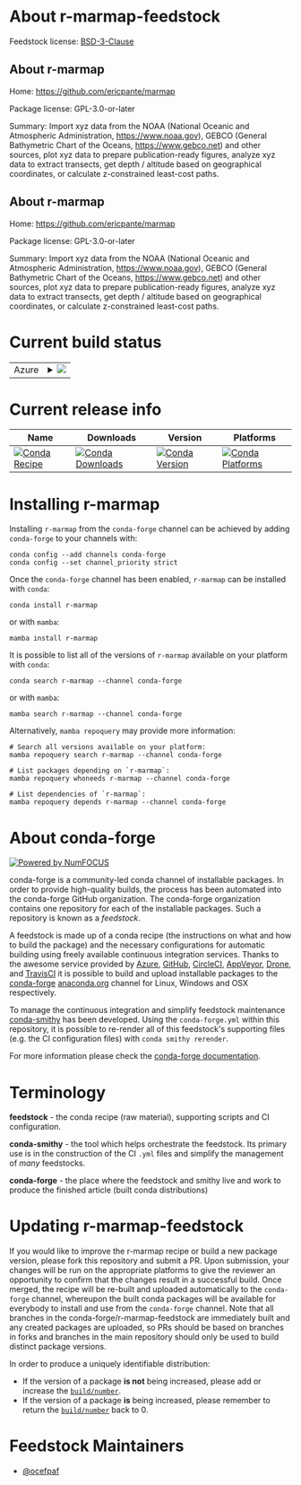 About r-marmap-feedstock
========================

Feedstock license: [BSD-3-Clause](https://github.com/conda-forge/r-marmap-feedstock/blob/main/LICENSE.txt)


About r-marmap
--------------

Home: https://github.com/ericpante/marmap

Package license: GPL-3.0-or-later

Summary: Import xyz data from the NOAA (National Oceanic and Atmospheric Administration, <https://www.noaa.gov>), GEBCO (General Bathymetric Chart of the Oceans, <https://www.gebco.net>) and other sources, plot xyz data to prepare publication-ready figures, analyze xyz data to extract transects, get depth / altitude based on geographical coordinates, or calculate z-constrained least-cost paths.

About r-marmap
--------------

Home: https://github.com/ericpante/marmap

Package license: GPL-3.0-or-later

Summary: Import xyz data from the NOAA (National Oceanic and Atmospheric Administration, <https://www.noaa.gov>), GEBCO (General Bathymetric Chart of the Oceans, <https://www.gebco.net>) and other sources, plot xyz data to prepare publication-ready figures, analyze xyz data to extract transects, get depth / altitude based on geographical coordinates, or calculate z-constrained least-cost paths.

Current build status
====================


<table>
    
  <tr>
    <td>Azure</td>
    <td>
      <details>
        <summary>
          <a href="https://dev.azure.com/conda-forge/feedstock-builds/_build/latest?definitionId=13531&branchName=main">
            <img src="https://dev.azure.com/conda-forge/feedstock-builds/_apis/build/status/r-marmap-feedstock?branchName=main">
          </a>
        </summary>
        <table>
          <thead><tr><th>Variant</th><th>Status</th></tr></thead>
          <tbody><tr>
              <td>linux_64_r_base4.3</td>
              <td>
                <a href="https://dev.azure.com/conda-forge/feedstock-builds/_build/latest?definitionId=13531&branchName=main">
                  <img src="https://dev.azure.com/conda-forge/feedstock-builds/_apis/build/status/r-marmap-feedstock?branchName=main&jobName=linux&configuration=linux%20linux_64_r_base4.3" alt="variant">
                </a>
              </td>
            </tr><tr>
              <td>linux_64_r_base4.4</td>
              <td>
                <a href="https://dev.azure.com/conda-forge/feedstock-builds/_build/latest?definitionId=13531&branchName=main">
                  <img src="https://dev.azure.com/conda-forge/feedstock-builds/_apis/build/status/r-marmap-feedstock?branchName=main&jobName=linux&configuration=linux%20linux_64_r_base4.4" alt="variant">
                </a>
              </td>
            </tr><tr>
              <td>osx_64_r_base4.3</td>
              <td>
                <a href="https://dev.azure.com/conda-forge/feedstock-builds/_build/latest?definitionId=13531&branchName=main">
                  <img src="https://dev.azure.com/conda-forge/feedstock-builds/_apis/build/status/r-marmap-feedstock?branchName=main&jobName=osx&configuration=osx%20osx_64_r_base4.3" alt="variant">
                </a>
              </td>
            </tr><tr>
              <td>osx_64_r_base4.4</td>
              <td>
                <a href="https://dev.azure.com/conda-forge/feedstock-builds/_build/latest?definitionId=13531&branchName=main">
                  <img src="https://dev.azure.com/conda-forge/feedstock-builds/_apis/build/status/r-marmap-feedstock?branchName=main&jobName=osx&configuration=osx%20osx_64_r_base4.4" alt="variant">
                </a>
              </td>
            </tr><tr>
              <td>win_64_r_base4.3</td>
              <td>
                <a href="https://dev.azure.com/conda-forge/feedstock-builds/_build/latest?definitionId=13531&branchName=main">
                  <img src="https://dev.azure.com/conda-forge/feedstock-builds/_apis/build/status/r-marmap-feedstock?branchName=main&jobName=win&configuration=win%20win_64_r_base4.3" alt="variant">
                </a>
              </td>
            </tr><tr>
              <td>win_64_r_base4.4</td>
              <td>
                <a href="https://dev.azure.com/conda-forge/feedstock-builds/_build/latest?definitionId=13531&branchName=main">
                  <img src="https://dev.azure.com/conda-forge/feedstock-builds/_apis/build/status/r-marmap-feedstock?branchName=main&jobName=win&configuration=win%20win_64_r_base4.4" alt="variant">
                </a>
              </td>
            </tr>
          </tbody>
        </table>
      </details>
    </td>
  </tr>
</table>

Current release info
====================

| Name | Downloads | Version | Platforms |
| --- | --- | --- | --- |
| [![Conda Recipe](https://img.shields.io/badge/recipe-r--marmap-green.svg)](https://anaconda.org/conda-forge/r-marmap) | [![Conda Downloads](https://img.shields.io/conda/dn/conda-forge/r-marmap.svg)](https://anaconda.org/conda-forge/r-marmap) | [![Conda Version](https://img.shields.io/conda/vn/conda-forge/r-marmap.svg)](https://anaconda.org/conda-forge/r-marmap) | [![Conda Platforms](https://img.shields.io/conda/pn/conda-forge/r-marmap.svg)](https://anaconda.org/conda-forge/r-marmap) |

Installing r-marmap
===================

Installing `r-marmap` from the `conda-forge` channel can be achieved by adding `conda-forge` to your channels with:

```
conda config --add channels conda-forge
conda config --set channel_priority strict
```

Once the `conda-forge` channel has been enabled, `r-marmap` can be installed with `conda`:

```
conda install r-marmap
```

or with `mamba`:

```
mamba install r-marmap
```

It is possible to list all of the versions of `r-marmap` available on your platform with `conda`:

```
conda search r-marmap --channel conda-forge
```

or with `mamba`:

```
mamba search r-marmap --channel conda-forge
```

Alternatively, `mamba repoquery` may provide more information:

```
# Search all versions available on your platform:
mamba repoquery search r-marmap --channel conda-forge

# List packages depending on `r-marmap`:
mamba repoquery whoneeds r-marmap --channel conda-forge

# List dependencies of `r-marmap`:
mamba repoquery depends r-marmap --channel conda-forge
```


About conda-forge
=================

[![Powered by
NumFOCUS](https://img.shields.io/badge/powered%20by-NumFOCUS-orange.svg?style=flat&colorA=E1523D&colorB=007D8A)](https://numfocus.org)

conda-forge is a community-led conda channel of installable packages.
In order to provide high-quality builds, the process has been automated into the
conda-forge GitHub organization. The conda-forge organization contains one repository
for each of the installable packages. Such a repository is known as a *feedstock*.

A feedstock is made up of a conda recipe (the instructions on what and how to build
the package) and the necessary configurations for automatic building using freely
available continuous integration services. Thanks to the awesome service provided by
[Azure](https://azure.microsoft.com/en-us/services/devops/), [GitHub](https://github.com/),
[CircleCI](https://circleci.com/), [AppVeyor](https://www.appveyor.com/),
[Drone](https://cloud.drone.io/welcome), and [TravisCI](https://travis-ci.com/)
it is possible to build and upload installable packages to the
[conda-forge](https://anaconda.org/conda-forge) [anaconda.org](https://anaconda.org/)
channel for Linux, Windows and OSX respectively.

To manage the continuous integration and simplify feedstock maintenance
[conda-smithy](https://github.com/conda-forge/conda-smithy) has been developed.
Using the ``conda-forge.yml`` within this repository, it is possible to re-render all of
this feedstock's supporting files (e.g. the CI configuration files) with ``conda smithy rerender``.

For more information please check the [conda-forge documentation](https://conda-forge.org/docs/).

Terminology
===========

**feedstock** - the conda recipe (raw material), supporting scripts and CI configuration.

**conda-smithy** - the tool which helps orchestrate the feedstock.
                   Its primary use is in the construction of the CI ``.yml`` files
                   and simplify the management of *many* feedstocks.

**conda-forge** - the place where the feedstock and smithy live and work to
                  produce the finished article (built conda distributions)


Updating r-marmap-feedstock
===========================

If you would like to improve the r-marmap recipe or build a new
package version, please fork this repository and submit a PR. Upon submission,
your changes will be run on the appropriate platforms to give the reviewer an
opportunity to confirm that the changes result in a successful build. Once
merged, the recipe will be re-built and uploaded automatically to the
`conda-forge` channel, whereupon the built conda packages will be available for
everybody to install and use from the `conda-forge` channel.
Note that all branches in the conda-forge/r-marmap-feedstock are
immediately built and any created packages are uploaded, so PRs should be based
on branches in forks and branches in the main repository should only be used to
build distinct package versions.

In order to produce a uniquely identifiable distribution:
 * If the version of a package **is not** being increased, please add or increase
   the [``build/number``](https://docs.conda.io/projects/conda-build/en/latest/resources/define-metadata.html#build-number-and-string).
 * If the version of a package **is** being increased, please remember to return
   the [``build/number``](https://docs.conda.io/projects/conda-build/en/latest/resources/define-metadata.html#build-number-and-string)
   back to 0.

Feedstock Maintainers
=====================

* [@ocefpaf](https://github.com/ocefpaf/)

